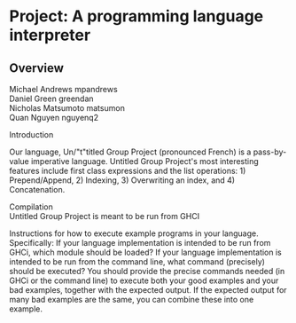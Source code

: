 # Project: A programming language interpreter
## Overview
Michael Andrews mpandrews  
Daniel Green greendan  
Nicholas Matsumoto matsumon  
Quan Nguyen nguyenq2  
  
Introduction  
  
Our language, Un/"t"titled Group Project (pronounced French) is a pass-by-value imperative language. Untitled Group Project's most interesting features include first class expressions and the list operations: 1) Prepend/Append, 2) Indexing, 3) Overwriting an index, and 4) Concatenation.  
  
Compilation  
Untitled Group Project is meant to be run from GHCI 

Instructions for how to execute example programs in your language. Specifically:
If your language implementation is intended to be run from GHCi, which module should be loaded?
If your language implementation is intended to be run from the command line, what command (precisely) should be executed?
You should provide the precise commands needed (in GHCi or the command line) to execute both your good examples and your bad examples, together with the expected output. If the expected output for many bad examples are the same, you can combine these into one example.

